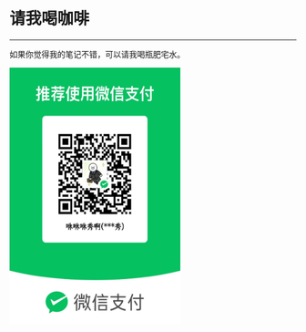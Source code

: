 # 请我喝咖啡
- - -

如果你觉得我的笔记不错，可以请我喝瓶肥宅水。<br>

<img src="static/img/wx_qrcode.jpg" width="300px" height="450px">
